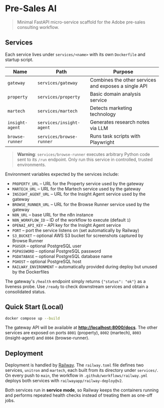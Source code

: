 # Pre-Sales AI

> Minimal FastAPI micro-service scaffold for the Adobe pre-sales consulting workflow.

## Services

Each service lives under `services/<name>` with its own `Dockerfile` and startup
script.

| Name      | Path                | Purpose                         |
|-----------|--------------------|---------------------------------|
| `gateway` | `services/gateway` | Combines the other services and exposes a single API |
| `property`| `services/property`| Basic domain analysis service   |
| `martech` | `services/martech` | Detects marketing technology    |
| `insight-agent` | `services/insight-agent` | Generates research notes via LLM |
| `browse-runner` | `services/browse-runner` | Runs task scripts with Playwright |

> **Warning**: `services/browse-runner` executes arbitrary Python code sent to
> its `/run` endpoint. Only run this service in controlled, trusted
> environments.

Environment variables expected by the services include:

- `PROPERTY_URL` – URL for the Property service used by the gateway
- `MARTECH_URL` – URL for the Martech service used by the gateway
- `INSIGHT_AGENT_URL` – URL for the Insight Agent service used by the gateway
- `BROWSE_RUNNER_URL` – URL for the Browse Runner service used by the gateway
- `N8N_URL` – base URL for the n8n instance
- `N8N_WORKFLOW_ID` – ID of the workflow to execute (default `1`)
- `OPENAI_API_KEY` – API key for the Insight Agent service
- `PORT` – port the service listens on (set automatically by Railway)
- `S3_BUCKET` – optional AWS S3 bucket for screenshots captured by Browse Runner
- `PGUSER` – optional PostgreSQL user
- `PGPASSWORD` – optional PostgreSQL password
- `PGDATABASE` – optional PostgreSQL database name
- `PGHOST` – optional PostgreSQL host
- `RAILWAY_ENVIRONMENT` – automatically provided during deploy but unused by the Dockerfiles

The gateway's `/health` endpoint simply returns `{"status": "ok"}` as a liveness probe. Use `/ready` to check downstream services and obtain a consolidated status.

## Quick Start (Local)

```bash
docker compose up --build
```

The gateway API will be available at
**[http://localhost:8000/docs](http://localhost:8000/docs)**. The other
services are exposed on ports `8001` (property), `8002` (martech), `8003` (insight-agent) and `8004` (browse-runner).

## Deployment

Deployment is handled by [Railway](https://railway.app/). The `railway.toml`
file defines two services, `unitron` and `martech`, each built from its
directory under `services/`. On every push to `main`, the workflow in
`.github/workflows/railway.yml` deploys both services with
`railwayapp/railway-deploy@v2`.

Both services run in **service mode**, so Railway keeps the containers
running and performs repeated health checks instead of treating them as
one-off jobs.

